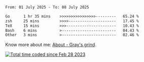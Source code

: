 <!--START_SECTION:waka-->

```txt
From: 01 July 2025 - To: 08 July 2025

Go      1 hr 35 mins    >>>>>>>>>>>>>>>>---------   65.24 %
zsh     25 mins         >>>>---------------------   17.45 %
TeX     15 mins         >>>----------------------   10.43 %
Bash    6 mins          >------------------------   04.43 %
Other   3 mins          >------------------------   02.46 %
```

<!--END_SECTION:waka-->

<!-- [![grayxu's github stats](https://github-readme-stats.vercel.app/api?username=grayxu&count_private=true&show_icons=true)](https://github.com/grayxu) -->

Know more about me: [About - Gray's grind](https://www.grayxu.cn/).
<p align="left">
  <a href="https://wakatime.com/@c69eb31e-43a1-463f-8968-c3449e386f57"><img src="https://wakatime.com/badge/user/c69eb31e-43a1-463f-8968-c3449e386f57.svg" title="Total time coded since Feb 28 2023" /></a>
</p>


